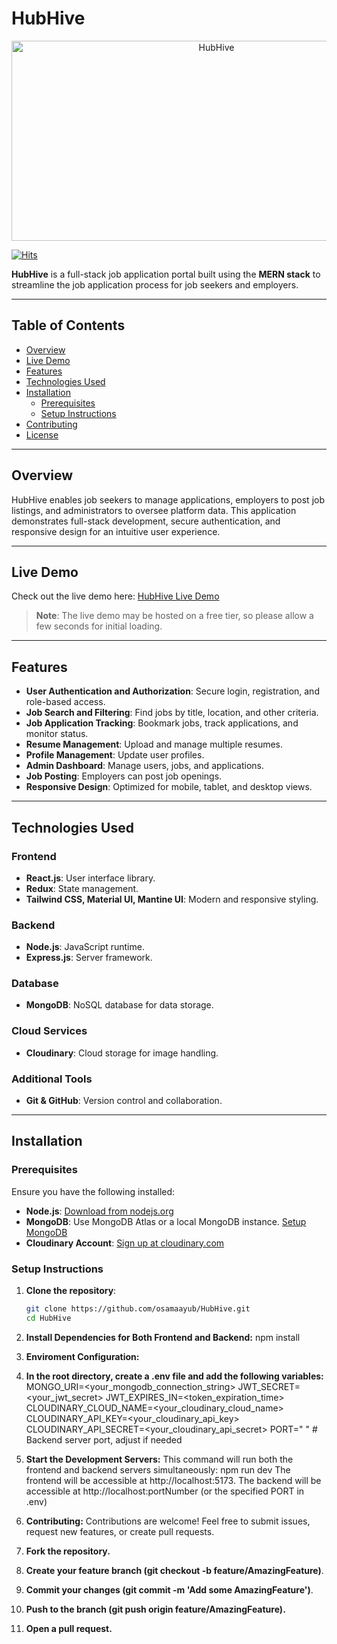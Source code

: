 # HubHive

<p align="center">
  <img src="https://socialify.git.ci/osamaayub/HubHive/image?forks=1&issues=1&language=1&name=1&owner=1&pulls=1&stargazers=1&theme=Dark" alt="HubHive" width="640" height="320" />
</p>

[![Hits](https://hits.sh/github.com/osamaayub/HubHive.svg?color=116acc)](https://hits.sh/github.com/osamaayub/HubHive/)

**HubHive** is a full-stack job application portal built using the **MERN stack** to streamline the job application process for job seekers and employers.

---

## Table of Contents

- [Overview](#overview)
- [Live Demo](#live-demo)
- [Features](#features)
- [Technologies Used](#technologies-used)
- [Installation](#installation)
  - [Prerequisites](#prerequisites)
  - [Setup Instructions](#setup-instructions)
- [Contributing](#contributing)
- [License](#license)

---

## Overview

HubHive enables job seekers to manage applications, employers to post job listings, and administrators to oversee platform data. This application demonstrates full-stack development, secure authentication, and responsive design for an intuitive user experience.

---

## Live Demo

Check out the live demo here: [HubHive Live Demo](https://your-live-demo-url.com)

> **Note**: The live demo may be hosted on a free tier, so please allow a few seconds for initial loading.

---

## Features

- **User Authentication and Authorization**: Secure login, registration, and role-based access.
- **Job Search and Filtering**: Find jobs by title, location, and other criteria.
- **Job Application Tracking**: Bookmark jobs, track applications, and monitor status.
- **Resume Management**: Upload and manage multiple resumes.
- **Profile Management**: Update user profiles.
- **Admin Dashboard**: Manage users, jobs, and applications.
- **Job Posting**: Employers can post job openings.
- **Responsive Design**: Optimized for mobile, tablet, and desktop views.

---

## Technologies Used

### Frontend
- **React.js**: User interface library.
- **Redux**: State management.
- **Tailwind CSS, Material UI, Mantine UI**: Modern and responsive styling.

### Backend
- **Node.js**: JavaScript runtime.
- **Express.js**: Server framework.

### Database
- **MongoDB**: NoSQL database for data storage.

### Cloud Services
- **Cloudinary**: Cloud storage for image handling.

### Additional Tools
- **Git & GitHub**: Version control and collaboration.

---

## Installation

### Prerequisites

Ensure you have the following installed:
- **Node.js**: [Download from nodejs.org](https://nodejs.org)
- **MongoDB**: Use MongoDB Atlas or a local MongoDB instance. [Setup MongoDB](https://www.mongodb.com/)
- **Cloudinary Account**: [Sign up at cloudinary.com](https://cloudinary.com)

### Setup Instructions

1. **Clone the repository**:

   ```bash
   git clone https://github.com/osamaayub/HubHive.git
   cd HubHive
2.  **Install Dependencies for Both Frontend and Backend:**
    npm install
3.  **Enviroment Configuration:**
4.  **In the root directory, create a .env file and add the following variables:**
     MONGO_URI=<your_mongodb_connection_string>
    JWT_SECRET=<your_jwt_secret>
   JWT_EXPIRES_IN=<token_expiration_time>
   CLOUDINARY_CLOUD_NAME=<your_cloudinary_cloud_name>
  CLOUDINARY_API_KEY=<your_cloudinary_api_key>
 CLOUDINARY_API_SECRET=<your_cloudinary_api_secret>
 PORT=" "  # Backend server port, adjust if needed
5. **Start the Development Servers:**
    This command will run both the frontend and backend servers simultaneously:
       npm run dev
     The frontend will be accessible at http://localhost:5173.
      The backend will be accessible at http://localhost:portNumber (or the specified PORT in .env)
   
6. **Contributing:**
 Contributions are welcome! Feel free to submit issues, request new features, or create pull requests.

1. **Fork the repository.**
2. **Create your feature branch (git checkout -b feature/AmazingFeature)**.
3. **Commit your changes (git commit -m 'Add some AmazingFeature')**.
4. **Push to the branch (git push origin feature/AmazingFeature).**
5. **Open a pull request.**
